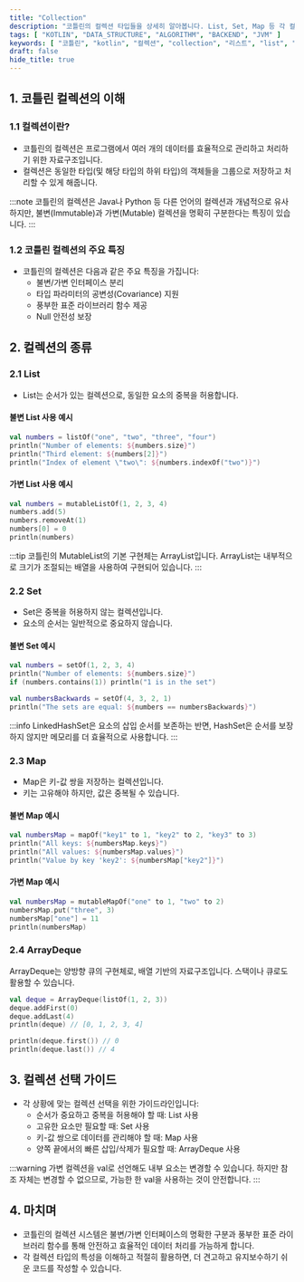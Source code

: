 ```yaml
---
title: "Collection"
description: "코틀린의 컬렉션 타입들을 상세히 알아봅니다. List, Set, Map 등 각 컬렉션의 특징과 사용법을 실제 예제와 함께 설명합니다. 불변/가변 컬렉션의 차이점과 ArrayDeque까지 다루는 포괄적인 가이드입니다."
tags: [ "KOTLIN", "DATA_STRUCTURE", "ALGORITHM", "BACKEND", "JVM" ]
keywords: [ "코틀린", "kotlin", "컬렉션", "collection", "리스트", "list", "셋", "set", "맵", "map", "자료구조", "data structure", "어레이덱", "arraydeque", "불변컬렉션", "가변컬렉션" ]
draft: false
hide_title: true
---
```


## 1. 코틀린 컬렉션의 이해

### 1.1 컬렉션이란?

- 코틀린의 컬렉션은 프로그램에서 여러 개의 데이터를 효율적으로 관리하고 처리하기 위한 자료구조입니다.
- 컬렉션은 동일한 타입(및 해당 타입의 하위 타입)의 객체들을 그룹으로 저장하고 처리할 수 있게 해줍니다.

:::note
코틀린의 컬렉션은 Java나 Python 등 다른 언어의 컬렉션과 개념적으로 유사하지만, 불변(Immutable)과 가변(Mutable) 컬렉션을 명확히 구분한다는 특징이 있습니다.
:::

### 1.2 코틀린 컬렉션의 주요 특징

- 코틀린의 컬렉션은 다음과 같은 주요 특징을 가집니다:
	- 불변/가변 인터페이스 분리
	- 타입 파라미터의 공변성(Covariance) 지원
	- 풍부한 표준 라이브러리 함수 제공
	- Null 안전성 보장

## 2. 컬렉션의 종류

### 2.1 List

- List는 순서가 있는 컬렉션으로, 동일한 요소의 중복을 허용합니다.

#### 불변 List 사용 예시

```kotlin
val numbers = listOf("one", "two", "three", "four")
println("Number of elements: ${numbers.size}")
println("Third element: ${numbers[2]}")
println("Index of element \"two\": ${numbers.indexOf("two")}")
```

#### 가변 List 사용 예시

```kotlin
val numbers = mutableListOf(1, 2, 3, 4)
numbers.add(5)
numbers.removeAt(1)
numbers[0] = 0
println(numbers)
```

:::tip
코틀린의 MutableList의 기본 구현체는 ArrayList입니다. ArrayList는 내부적으로 크기가 조절되는 배열을 사용하여 구현되어 있습니다.
:::

### 2.2 Set

- Set은 중복을 허용하지 않는 컬렉션입니다.
- 요소의 순서는 일반적으로 중요하지 않습니다.

#### 불변 Set 예시

```kotlin
val numbers = setOf(1, 2, 3, 4)
println("Number of elements: ${numbers.size}")
if (numbers.contains(1)) println("1 is in the set")

val numbersBackwards = setOf(4, 3, 2, 1)
println("The sets are equal: ${numbers == numbersBackwards}")
```

:::info
LinkedHashSet은 요소의 삽입 순서를 보존하는 반면, HashSet은 순서를 보장하지 않지만 메모리를 더 효율적으로 사용합니다.
:::

### 2.3 Map

- Map은 키-값 쌍을 저장하는 컬렉션입니다.
- 키는 고유해야 하지만, 값은 중복될 수 있습니다.

#### 불변 Map 예시

```kotlin
val numbersMap = mapOf("key1" to 1, "key2" to 2, "key3" to 3)
println("All keys: ${numbersMap.keys}")
println("All values: ${numbersMap.values}")
println("Value by key 'key2': ${numbersMap["key2"]}")
```

#### 가변 Map 예시

```kotlin
val numbersMap = mutableMapOf("one" to 1, "two" to 2)
numbersMap.put("three", 3)
numbersMap["one"] = 11
println(numbersMap)
```

### 2.4 ArrayDeque

ArrayDeque는 양방향 큐의 구현체로, 배열 기반의 자료구조입니다. 스택이나 큐로도 활용할 수 있습니다.

```kotlin
val deque = ArrayDeque(listOf(1, 2, 3))
deque.addFirst(0)
deque.addLast(4)
println(deque) // [0, 1, 2, 3, 4]

println(deque.first()) // 0
println(deque.last()) // 4
```

## 3. 컬렉션 선택 가이드

- 각 상황에 맞는 컬렉션 선택을 위한 가이드라인입니다:
	- 순서가 중요하고 중복을 허용해야 할 때: List 사용
	- 고유한 요소만 필요할 때: Set 사용
	- 키-값 쌍으로 데이터를 관리해야 할 때: Map 사용
	- 양쪽 끝에서의 빠른 삽입/삭제가 필요할 때: ArrayDeque 사용

:::warning
가변 컬렉션을 val로 선언해도 내부 요소는 변경할 수 있습니다. 하지만 참조 자체는 변경할 수 없으므로, 가능한 한 val을 사용하는 것이 안전합니다.
:::

## 4. 마치며

- 코틀린의 컬렉션 시스템은 불변/가변 인터페이스의 명확한 구분과 풍부한 표준 라이브러리 함수를 통해 안전하고 효율적인 데이터 처리를 가능하게 합니다.
- 각 컬렉션 타입의 특성을 이해하고 적절히 활용하면, 더 견고하고 유지보수하기 쉬운 코드를 작성할 수 있습니다.